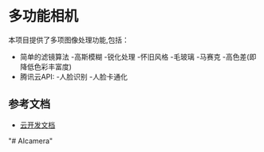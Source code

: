 # 多功能相机

本项目提供了多项图像处理功能,包括：

- 简单的滤镜算法
    -高斯模糊
    -锐化处理
    -怀旧风格
    -毛玻璃
    -马赛克
    -高色差(即降低色彩丰富度)
- 腾讯云API:
    -人脸识别
    -人脸卡通化

## 参考文档

- [云开发文档](https://developers.weixin.qq.com/miniprogram/dev/wxcloud/basis/getting-started.html)

"# AIcamera" 
